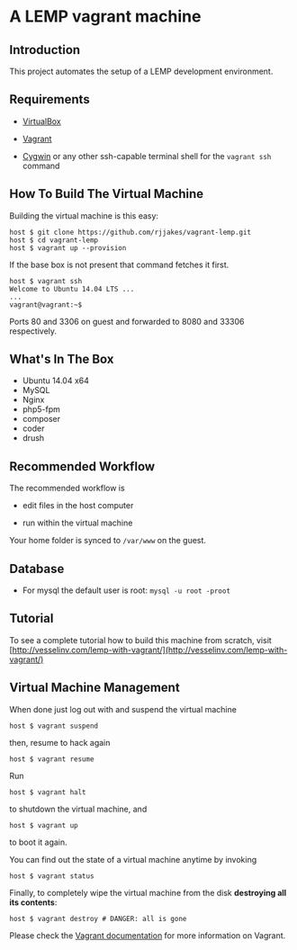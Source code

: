 # A LEMP vagrant machine

## Introduction

This project automates the setup of a LEMP development environment.

## Requirements

* [VirtualBox](https://www.virtualbox.org)

* [Vagrant](http://vagrantup.com)

* [Cygwin](https://www.cygwin.com/) or any other ssh-capable terminal shell for the `vagrant ssh` command

## How To Build The Virtual Machine

Building the virtual machine is this easy:

    host $ git clone https://github.com/rjjakes/vagrant-lemp.git
    host $ cd vagrant-lemp
    host $ vagrant up --provision

If the base box is not present that command fetches it first.

    host $ vagrant ssh
    Welcome to Ubuntu 14.04 LTS ...
    ...
    vagrant@vagrant:~$

Ports 80 and 3306 on guest and forwarded to 8080 and 33306 respectively.

## What's In The Box

* Ubuntu 14.04 x64
* MySQL
* Nginx
* php5-fpm
* composer
* coder
* drush

## Recommended Workflow

The recommended workflow is

* edit files in the host computer

* run within the virtual machine

Your home folder is synced to `/var/www` on the guest.

## Database
* For mysql the default user is root: `mysql -u root -proot`

## Tutorial

To see a complete tutorial how to build this machine from scratch, visit [http://vesselinv.com/lemp-with-vagrant/](http://vesselinv.com/lemp-with-vagrant/)

## Virtual Machine Management

When done just log out with and suspend the virtual machine

    host $ vagrant suspend

then, resume to hack again

    host $ vagrant resume

Run

    host $ vagrant halt

to shutdown the virtual machine, and

    host $ vagrant up

to boot it again.

You can find out the state of a virtual machine anytime by invoking

    host $ vagrant status

Finally, to completely wipe the virtual machine from the disk **destroying all its contents**:

    host $ vagrant destroy # DANGER: all is gone

Please check the [Vagrant documentation](http://docs.vagrantup.com/v2/) for more information on Vagrant.
